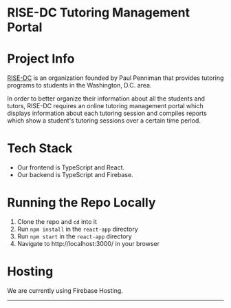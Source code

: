 # RISE-DC Tutoring Management Portal

# Project Info

[RISE-DC](https://risedc.org/about) is an organization founded by Paul Penniman that provides tutoring programs to students in the Washington, D.C. area.

In order to better organize their information about all the students and tutors, RISE-DC requires an online tutoring management portal which displays information about each tutoring session and compiles reports which show a student's tutoring sessions over a certain time period.

# Tech Stack

- Our frontend is TypeScript and React.
- Our backend is TypeScript and Firebase.


# Running the Repo Locally

1. Clone the repo and `cd` into it
2. Run `npm install` in the `react-app` directory
3. Run `npm start` in the `react-app` directory
4. Navigate to http://localhost:3000/ in your browser

# Hosting

We are currently using Firebase Hosting. 

---
